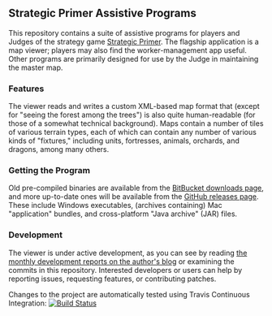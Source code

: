 ## Strategic Primer Assistive Programs

This repository contains a suite of assistive programs for players and Judges
of the strategy game
[Strategic Primer](https://shinecycle.wordpress.com/archives/strategic-primer).
The flagship application is a map viewer; players may also find the
worker-management app useful. Other programs are primarily designed for use by
the Judge in maintaining the master map.

### Features

The viewer reads and writes a custom XML-based map format that (except for
"seeing the forest among the trees") is also quite human-readable (for those of
a somewhat technical background). Maps contain a number of tiles of various
terrain types, each of which can contain any number of various kinds of
"fixtures," including units, fortresses, animals, orchards, and dragons, among
many others.

### Getting the Program

Old pre-compiled binaries are available from the
[BitBucket downloads
page](https://bitbucket.org/kingjon/strategicprimer-viewer/downloads), and more
up-to-date ones will be available from the [GitHub releases
page](https://github.com/kingjon/strategicprimer-viewer/releases). These
include Windows executables, (archives containing) Mac "application"
bundles, and cross-platform "Java archive" (JAR) files.

### Development

The viewer is under active development, as you can see by reading [the monthly
development reports on the author's blog](
https://shinecycle.wordpress.com/tag/assistive/) or examining the commits in
this repository.  Interested developers or users can help by reporting issues,
requesting features, or contributing patches.

Changes to the project are automatically tested using Travis Continuous Integration:
[![Build Status](https://travis-ci.org/kingjon3377/strategicprimer-viewer.svg?branch=master)](https://travis-ci.org/kingjon3377/strategicprimer-viewer)
